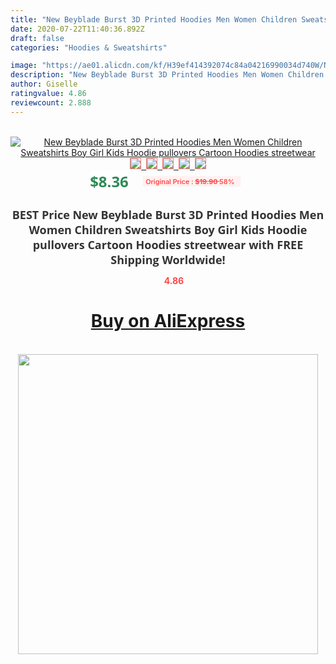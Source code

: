 ```yaml
---
title: "New Beyblade Burst 3D Printed Hoodies Men Women Children Sweatshirts Boy Girl Kids Hoodie pullovers Cartoon Hoodies streetwear"
date: 2020-07-22T11:40:36.892Z
draft: false
categories: "Hoodies & Sweatshirts"

image: "https://ae01.alicdn.com/kf/H39ef414392074c84a04216990034d740W/New-Beyblade-Burst-3D-Printed-Hoodies-Men-Women-Children-Sweatshirts-Boy-Girl-Kids-Hoodie-pullovers-Cartoon.jpg"
description: "New Beyblade Burst 3D Printed Hoodies Men Women Children Sweatshirts Boy Girl Kids Hoodie pullovers Cartoon Hoodies streetwear"
author: Giselle
ratingvalue: 4.86
reviewcount: 2.888
---
```

<br>
<div style="text-align: center;">
<a href="https://s.click.aliexpress.com/e/_9vmOOt" target="_blank" rel="nofollow noopener noreferrer"><img alt="New Beyblade Burst 3D Printed Hoodies Men Women Children Sweatshirts Boy Girl Kids Hoodie pullovers Cartoon Hoodies streetwear" class="magnifier-image" src="https://ae01.alicdn.com/kf/H39ef414392074c84a04216990034d740W/New-Beyblade-Burst-3D-Printed-Hoodies-Men-Women-Children-Sweatshirts-Boy-Girl-Kids-Hoodie-pullovers-Cartoon.jpg_640x640.jpg">
<br>
<img style="border:1px solid salmon" src="https://ae01.alicdn.com/kf/H39ef414392074c84a04216990034d740W/New-Beyblade-Burst-3D-Printed-Hoodies-Men-Women-Children-Sweatshirts-Boy-Girl-Kids-Hoodie-pullovers-Cartoon.jpg_120x120.jpg">&nbsp;&nbsp;<img style="border:1px solid salmon" src="https://ae01.alicdn.com/kf/Hafcbce393911487eb443a19e85337371K/New-Beyblade-Burst-3D-Printed-Hoodies-Men-Women-Children-Sweatshirts-Boy-Girl-Kids-Hoodie-pullovers-Cartoon.jpg_120x120.jpg">&nbsp;&nbsp;<img style="border:1px solid salmon" src="https://ae01.alicdn.com/kf/H1f0fa2f66e6a47ee987b76c9fd79f01cG/New-Beyblade-Burst-3D-Printed-Hoodies-Men-Women-Children-Sweatshirts-Boy-Girl-Kids-Hoodie-pullovers-Cartoon.jpg_120x120.jpg">&nbsp;&nbsp;<img style="border:1px solid salmon" src="https://ae01.alicdn.com/kf/Hc627d0dda8574f73902dd502c03bb721i/New-Beyblade-Burst-3D-Printed-Hoodies-Men-Women-Children-Sweatshirts-Boy-Girl-Kids-Hoodie-pullovers-Cartoon.jpg_120x120.jpg">&nbsp;&nbsp;<img style="border:1px solid salmon" src="https://ae01.alicdn.com/kf/H14db89a1a9984d3abf3d11fb08ae5451Z/New-Beyblade-Burst-3D-Printed-Hoodies-Men-Women-Children-Sweatshirts-Boy-Girl-Kids-Hoodie-pullovers-Cartoon.jpg_120x120.jpg"></a></div><br0>
<div style="text-align: center;"><span style="background-color: white; border: 0px; box-sizing: border-box; color: seagreen; display: inline-block; font-family: &quot;open sans&quot; , &quot;arial&quot; , &quot;helvetica&quot; , sans-serif , &quot;heiti&quot;; font-size: 24px; font-stretch: inherit; font-weight: 700; line-height: inherit; margin: 0px 10px 0px 0px; padding: 0px; vertical-align: middle;">$8.36 </span>
<span style="background: rgb(255 , 241 , 241); border-radius: 3px; border: 0px; box-sizing: border-box; color: #ff4747; display: inline-block; font-family: inherit; font-size: 12px; font-stretch: inherit; font-style: inherit; font-variant: inherit; font-weight: 600; line-height: inherit; margin: 0px; padding: 2px 5px; transform: scale(0.9); vertical-align: middle;">Original Price : <b style="text-decoration: line-through;">$19.90 </b> 58%&nbsp;&nbsp;</span></div>
<h1 style="color: #333333; display: inline-block; font-family: &quot;open sans&quot; , &quot;arial&quot; , &quot;helvetica&quot; , sans-serif , &quot;heiti&quot;; font-size: 18px; font-stretch: inherit; font-weight: 700; text-align: center;">BEST Price New Beyblade Burst 3D Printed Hoodies Men Women Children Sweatshirts Boy Girl Kids Hoodie pullovers Cartoon Hoodies streetwear with FREE Shipping Worldwide!</h1>
<div style="color: #ff4747; text-align: center;">
<img src="https://4.bp.blogspot.com/-M0ZcTcb-5uY/XleCXlxnR4I/AAAAAAAAAEc/OrjgMkXV1oMQFaCRZj5HQwOCBcu3w1FegCPcBGAYYCw/s1600/star.png" style="height: 15px;">&nbsp;<b>4.86</b></div>
<div class="button_cont" align="center"><a class="buynow_a" href="https://s.click.aliexpress.com/e/_9vmOOt" target="_blank" rel="nofollow noopener noreferrer"><H1>Buy on AliExpress</H1></a></div><br>
<div class="separator" style="clear: both; text-align: center;">
<img src="https://lh3.googleusercontent.com/-pTy5HemUv9M/XlePHvY0dAI/AAAAAAAAAE4/0nX5iRUoIWY8eMW9Dpxeirr157OZliDIgCLcBGAsYHQ/s1600/badge.gif" width="480">
</div>
